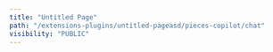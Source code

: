 ```yaml
---
title: "Untitled Page"
path: "/extensions-plugins/untitled-pageasd/pieces-copilot/chat"
visibility: "PUBLIC"
---
```

